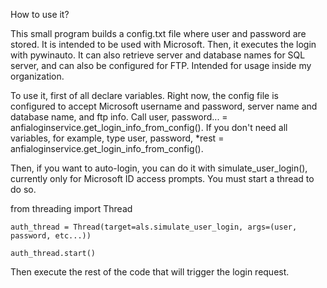 How to use it?

This small program builds a config.txt file where user and password are stored. It is intended to be used with Microsoft. Then, it executes the login with pywinauto. It can also retrieve server and database names for SQL server, and can also be configured for FTP. Intended for usage inside my organization.

To use it, first of all declare variables. Right now, the config file is configured to accept Microsoft username and password, server name and database name, and ftp info. Call user, password... = anfialoginservice.get_login_info_from_config(). If you don't need all variables, for example, type user, password, *rest = anfialoginservice.get_login_info_from_config().

Then, if you want to auto-login, you can do it with simulate_user_login(), currently only for Microsoft ID access prompts. You must start a thread to do so.

from threading import Thread

    auth_thread = Thread(target=als.simulate_user_login, args=(user, password, etc...))

    auth_thread.start()

Then execute the rest of the code that will trigger the login request.